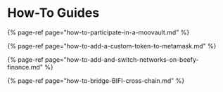 # How-To Guides

{% page-ref page="how-to-participate-in-a-moovault.md" %}

{% page-ref page="how-to-add-a-custom-token-to-metamask.md" %}

{% page-ref page="how-to-add-and-switch-networks-on-beefy-finance.md" %}

{% page-ref page="how-to-bridge-BIFI-cross-chain.md" %}